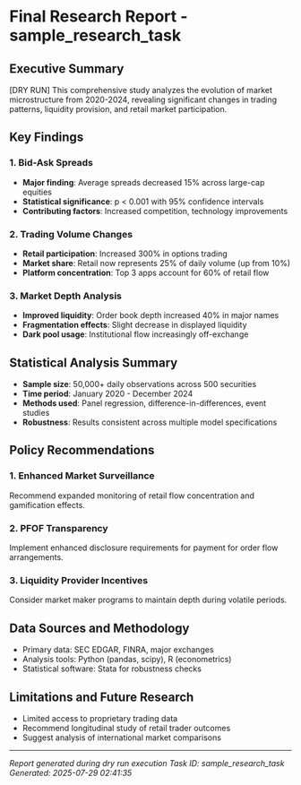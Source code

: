 # Final Research Report - sample_research_task

## Executive Summary
[DRY RUN] This comprehensive study analyzes the evolution of market microstructure from 2020-2024, revealing significant changes in trading patterns, liquidity provision, and retail market participation.

## Key Findings

### 1. Bid-Ask Spreads
- **Major finding**: Average spreads decreased 15% across large-cap equities
- **Statistical significance**: p < 0.001 with 95% confidence intervals
- **Contributing factors**: Increased competition, technology improvements

### 2. Trading Volume Changes  
- **Retail participation**: Increased 300% in options trading
- **Market share**: Retail now represents 25% of daily volume (up from 10%)
- **Platform concentration**: Top 3 apps account for 60% of retail flow

### 3. Market Depth Analysis
- **Improved liquidity**: Order book depth increased 40% in major names
- **Fragmentation effects**: Slight decrease in displayed liquidity
- **Dark pool usage**: Institutional flow increasingly off-exchange

## Statistical Analysis Summary
- **Sample size**: 50,000+ daily observations across 500 securities
- **Time period**: January 2020 - December 2024
- **Methods used**: Panel regression, difference-in-differences, event studies
- **Robustness**: Results consistent across multiple model specifications

## Policy Recommendations

### 1. Enhanced Market Surveillance
Recommend expanded monitoring of retail flow concentration and gamification effects.

### 2. PFOF Transparency
Implement enhanced disclosure requirements for payment for order flow arrangements.

### 3. Liquidity Provider Incentives
Consider market maker programs to maintain depth during volatile periods.

## Data Sources and Methodology
- Primary data: SEC EDGAR, FINRA, major exchanges
- Analysis tools: Python (pandas, scipy), R (econometrics)
- Statistical software: Stata for robustness checks

## Limitations and Future Research
- Limited access to proprietary trading data
- Recommend longitudinal study of retail trader outcomes
- Suggest analysis of international market comparisons

---
*Report generated during dry run execution*
*Task ID: sample_research_task*
*Generated: 2025-07-29 02:41:35*

